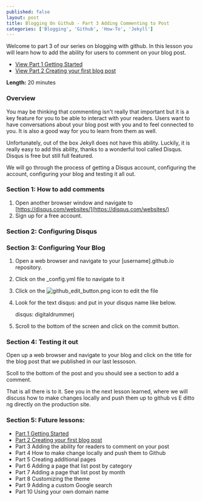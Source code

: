 ```yaml
---
published: false
layout: post 
title: Blogging On Github - Part 3 Adding Commenting to Post
categories: ['Blogging', 'Github', 'How-To', 'Jekyll']
---
```

Welcome to part 3 of our series on blogging with github.  In this lesson you will learn how to add the ability for users to comment on your blog post. 

  * [View Part 1 Getting Started](http://digitaldrummerj.me/blogging-on-github-part-1/)
* [View Part 2 Creating your first blog post](http://digitaldrummerj.me/blogging-on-github-part-2-your-first-post/)

**Length:** 20 minutes

### Overview

You may be thinking that commenting isn't really that important but it is a key feature for you to be able to interact with your readers.  Users want to have conversations about your blog post with you and to feel connected to you.   It is also a good way for you to learn from them as well.  

Unfortunately, out of the box Jekyll does not have this  ability.   Luckily, it is really easy to add this ability, thanks to a wonderful tool called Disqus.  Disqus is free but still full featured.

 We will go through the process of getting a Disqus account, configuring  the account,  configuring your blog and testing it all out.

### Section 1:  How to add comments

1. Open another browser window and navigate to [https://disqus.com/websites/](https://disqus.com/websites/)
2. Sign up for a free account.

### Section 2: Configuring Disqus


### Section 3: Configuring Your Blog

1. Open a web browser and navigate to your [username].github.io repository. 
2. Click on the _config.yml file to navigate to it 
3. Click on the ![github_edit_button.png](github_edit_button.png) icon to edit the file
4. Look for the text disqus: and put in your disqus name like below. 

	disqus: digitaldrummerj
	
3. Scroll to the bottom of the screen and click on the commit button.

###  Section 4: Testing it out 

Open up a web browser and navigate to your blog and click on the title for the blog post that we published in our last lessoson.

Scoll to the bottom of the post and you should see a section to add a comment.

That is all there is to it.  See you in the next lesson learned, where we will discuss how to make changes locally and push them up to github vs E ditto ng directly on the production site.

### Section 5:  Future lessons:

*  [Part 1 Getting Started](http://digitaldrummerj.me/blogging-on-github-part-1/)
* [Part 2 Creating your first blog post](http://digitaldrummerj.me/blogging-on-github-part-2-your-first-post/)
* Part 3 Adding the ability for readers to comment on your post
* Part 4 How to make change locally and push them to Github
* Part 5 Creating additional pages
* Part 6 Adding a page that list post by category
* Part 7 Adding a page that list post by month
* Part 8 Customizing the theme
* Part 9 Adding a custom Google search
* Part 10 Using your own domain name